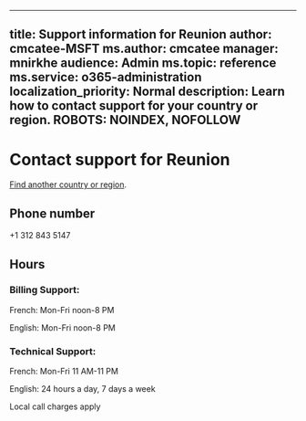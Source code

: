﻿
---                                
title: Support information for Reunion
author: cmcatee-MSFT
ms.author: cmcatee
manager: mnirkhe
audience: Admin
ms.topic: reference
ms.service: o365-administration
localization_priority: Normal
description: Learn how to contact support for your country or region.
ROBOTS: NOINDEX, NOFOLLOW
---

# Contact support for Reunion

[Find another country or region](../contact-support-for-business-products.md).

## Phone number
+1 312 843 5147

## Hours
### Billing Support:

French: Mon-Fri noon-8 PM

English: Mon-Fri noon-8 PM

### Technical Support:

French: Mon-Fri 11 AM-11 PM

English: 24 hours a day, 7 days a week

Local call charges apply


